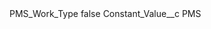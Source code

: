 <?xml version="1.0" encoding="UTF-8"?>
<CustomMetadata xmlns="http://soap.sforce.com/2006/04/metadata" xmlns:xsi="http://www.w3.org/2001/XMLSchema-instance" xmlns:xsd="http://www.w3.org/2001/XMLSchema">
    <label>PMS_Work_Type</label>
    <protected>false</protected>
    <values>
        <field>Constant_Value__c</field>
        <value xsi:type="xsd:string">PMS</value>
    </values>
</CustomMetadata>
